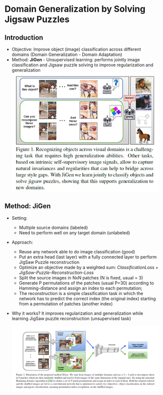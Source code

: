 # Domain Generalization by Solving Jigsaw Puzzles
## Introduction
- Objective: Improve object (image) classification across different domains (Domain Generalization - Domain Adaptation)
- Method: **JiGen** - Unsupervised learning: performs jointly image classification and Jigsaw puzzle solving to improve regularization and generalization  
  ![JiGen Concept](/related-papers/resources/JiGen_concept.png "JiGen Concept")

## Method: JiGen
- Setting:
  - Multiple source domains (labeled)
  - Need to perform well on any target domain (unlabeled)
- Approach:
  - Reuse any network able to do image classification (good)
  - Put an extra head (last layer) with a fully connected layer to perform JigSaw Puzzle reconstruction
  - Optimize an objective made by a weighted sum: *ClassificationLoss + JigSaw-Puzzle-Reconstruction-Loss*
  - Split the source images in NxN patches (N is fixed, usual = 3)
  - Generate P permutations of the patches (usual P=30) according to Hamming-distance and assign an index to each permutation;
  - The reconstruction is a simple classification task in which the network has to predict the correct index (the original index) starting from a permutation of patches (another index)
- Why it works? It improves regularization and generalization while learning JigSaw puzzle reconstruction (unsupervised task)

  ![JiGen Schema](/related-papers/resources/JiGen_schema.png "JiGen Schema")
